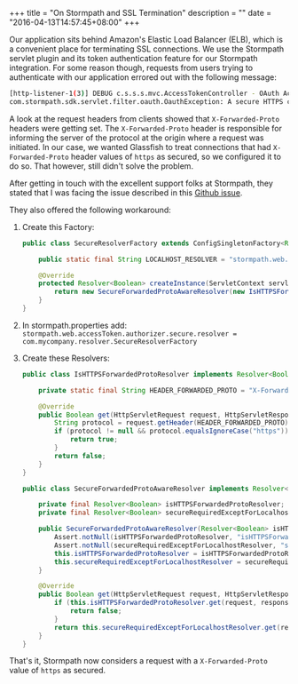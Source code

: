 +++
title = "On Stormpath and SSL Termination"
description = ""
date = "2016-04-13T14:57:45+08:00"
+++

Our application sits behind Amazon's Elastic Load Balancer (ELB), which is a convenient place for terminating SSL connections. We use the Stormpath servlet plugin and its token authentication feature for our Stormpath integration. For some reason though, requests from users trying to authenticate with our application errored out with the following message:
```bash
[http-listener-1(3)] DEBUG c.s.s.s.mvc.AccessTokenController - OAuth Access Token request failed.
com.stormpath.sdk.servlet.filter.oauth.OauthException: A secure HTTPS connection is required for token requests - this is a requirement of the OAuth 2 specification.
```
A look at the request headers from clients showed that `X-Forwarded-Proto` headers were getting set. The `X-Forwarded-Proto` header is responsible for informing the server of the protocol at the origin where a request was initiated. In our case, we wanted Glassfish to treat connections that had `X-Forwarded-Proto` header values of `https` as secured, so we configured it to do so. That however, still didn't solve the problem.

After getting in touch with the excellent support folks at Stormpath, they stated that I was facing the issue described in this [Github issue](https://github.com/stormpath/stormpath-sdk-java/issues/139).

They also offered the following workaround:

1. Create this Factory:
	```java
	public class SecureResolverFactory extends ConfigSingletonFactory<Resolver<Boolean>> {
	
	    public static final String LOCALHOST_RESOLVER = "stormpath.web.localhost.resolver";
	
	    @Override
	    protected Resolver<Boolean> createInstance(ServletContext servletContext) throws Exception {
	        return new SecureForwardedProtoAwareResolver(new IsHTTPSForwardedProtoResolver(), new SecureRequiredExceptForLocalhostResolver(getConfig().getInstance(LOCALHOST_RESOLVER)));
	    }
	}
	```

2. In stormpath.properties add:
	```stormpath.web.accessToken.authorizer.secure.resolver = com.mycompany.resolver.SecureResolverFactory```

3. Create these Resolvers:
	```java
	public class IsHTTPSForwardedProtoResolver implements Resolver<Boolean> {
	
	    private static final String HEADER_FORWARDED_PROTO = "X-Forwarded-Proto";
	
	    @Override
	    public Boolean get(HttpServletRequest request, HttpServletResponse response) {
	        String protocol = request.getHeader(HEADER_FORWARDED_PROTO);
	        if (protocol != null && protocol.equalsIgnoreCase("https")) {
	            return true;
	        }
	        return false;
	    }
	}
	
	public class SecureForwardedProtoAwareResolver implements Resolver<Boolean> {
	
	    private final Resolver<Boolean> isHTTPSForwardedProtoResolver;
	    private final Resolver<Boolean> secureRequiredExceptForLocalhostResolver;
	
	    public SecureForwardedProtoAwareResolver(Resolver<Boolean> isHTTPSForwardedProtoResolver, Resolver<Boolean> secureRequiredExceptForLocalhostResolver) {
	        Assert.notNull(isHTTPSForwardedProtoResolver, "isHTTPSForwardedProtoResolver resolver cannot be null.");
	        Assert.notNull(secureRequiredExceptForLocalhostResolver, "secureRequiredExceptForLocalhost resolver cannot be null.");
	        this.isHTTPSForwardedProtoResolver = isHTTPSForwardedProtoResolver;
	        this.secureRequiredExceptForLocalhostResolver = secureRequiredExceptForLocalhostResolver;
	    }
	
	    @Override
	    public Boolean get(HttpServletRequest request, HttpServletResponse response) {
	        if (this.isHTTPSForwardedProtoResolver.get(request, response)) {
	            return false;
	        }
	        return this.secureRequiredExceptForLocalhostResolver.get(request, response);
	    }
	}
	```
That's it, Stormpath now considers a request with a `X-Forwarded-Proto`  value of `https` as secured.